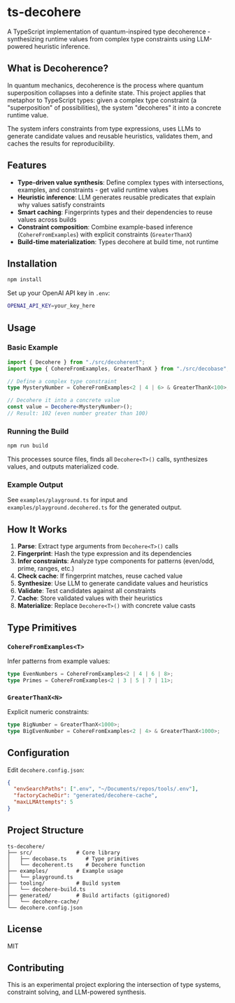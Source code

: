 # ts-decohere

A TypeScript implementation of quantum-inspired type decoherence - synthesizing runtime values from complex type constraints using LLM-powered heuristic inference.

## What is Decoherence?

In quantum mechanics, decoherence is the process where quantum superposition collapses into a definite state. This project applies that metaphor to TypeScript types: given a complex type constraint (a "superposition" of possibilities), the system "decoheres" it into a concrete runtime value.

The system infers constraints from type expressions, uses LLMs to generate candidate values and reusable heuristics, validates them, and caches the results for reproducibility.

## Features

- **Type-driven value synthesis**: Define complex types with intersections, examples, and constraints - get valid runtime values
- **Heuristic inference**: LLM generates reusable predicates that explain why values satisfy constraints
- **Smart caching**: Fingerprints types and their dependencies to reuse values across builds
- **Constraint composition**: Combine example-based inference (`CohereFromExamples`) with explicit constraints (`GreaterThanX`)
- **Build-time materialization**: Types decohere at build time, not runtime

## Installation

```bash
npm install
```

Set up your OpenAI API key in `.env`:
```bash
OPENAI_API_KEY=your_key_here
```

## Usage

### Basic Example

```typescript
import { Decohere } from "./src/decoherent";
import type { CohereFromExamples, GreaterThanX } from "./src/decobase";

// Define a complex type constraint
type MysteryNumber = CohereFromExamples<2 | 4 | 6> & GreaterThanX<100>;

// Decohere it into a concrete value
const value = Decohere<MysteryNumber>();
// Result: 102 (even number greater than 100)
```

### Running the Build

```bash
npm run build
```

This processes source files, finds all `Decohere<T>()` calls, synthesizes values, and outputs materialized code.

### Example Output

See `examples/playground.ts` for input and `examples/playground.decohered.ts` for the generated output.

## How It Works

1. **Parse**: Extract type arguments from `Decohere<T>()` calls
2. **Fingerprint**: Hash the type expression and its dependencies
3. **Infer constraints**: Analyze type components for patterns (even/odd, prime, ranges, etc.)
4. **Check cache**: If fingerprint matches, reuse cached value
5. **Synthesize**: Use LLM to generate candidate values and heuristics
6. **Validate**: Test candidates against all constraints
7. **Cache**: Store validated values with their heuristics
8. **Materialize**: Replace `Decohere<T>()` with concrete value casts

## Type Primitives

### `CohereFromExamples<T>`
Infer patterns from example values:
```typescript
type EvenNumbers = CohereFromExamples<2 | 4 | 6 | 8>;
type Primes = CohereFromExamples<2 | 3 | 5 | 7 | 11>;
```

### `GreaterThanX<N>`
Explicit numeric constraints:
```typescript
type BigNumber = GreaterThanX<1000>;
type BigEvenNumber = CohereFromExamples<2 | 4> & GreaterThanX<1000>;
```

## Configuration

Edit `decohere.config.json`:
```json
{
  "envSearchPaths": [".env", "~/Documents/repos/tools/.env"],
  "factoryCacheDir": "generated/decohere-cache",
  "maxLLMAttempts": 5
}
```

## Project Structure

```
ts-decohere/
├── src/              # Core library
│   ├── decobase.ts      # Type primitives
│   └── decoherent.ts    # Decohere function
├── examples/         # Example usage
│   └── playground.ts
├── tooling/          # Build system
│   └── decohere-build.ts
├── generated/        # Build artifacts (gitignored)
│   └── decohere-cache/
└── decohere.config.json
```

## License

MIT

## Contributing

This is an experimental project exploring the intersection of type systems, constraint solving, and LLM-powered synthesis.